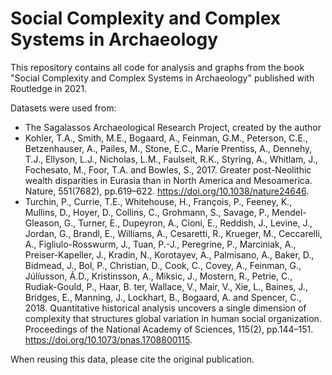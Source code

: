 # Social Complexity and Complex Systems in Archaeology
This repository contains all code for analysis and graphs from the book "Social Complexity and Complex Systems in Archaeology" published with Routledge in 2021.

Datasets were used from:
- The Sagalassos Archaeological Research Project, created by the author
- Kohler, T.A., Smith, M.E., Bogaard, A., Feinman, G.M., Peterson, C.E., Betzenhauser, A., Pailes, M., Stone, E.C., Marie Prentiss, A., Dennehy, T.J., Ellyson, L.J., Nicholas, L.M., Faulseit, R.K., Styring, A., Whitlam, J., Fochesato, M., Foor, T.A. and Bowles, S., 2017. Greater post-Neolithic wealth disparities in Eurasia than in North America and Mesoamerica. Nature, 551(7682), pp.619–622. https://doi.org/10.1038/nature24646.
- Turchin, P., Currie, T.E., Whitehouse, H., François, P., Feeney, K., Mullins, D., Hoyer, D., Collins, C., Grohmann, S., Savage, P., Mendel-Gleason, G., Turner, E., Dupeyron, A., Cioni, E., Reddish, J., Levine, J., Jordan, G., Brandl, E., Williams, A., Cesaretti, R., Krueger, M., Ceccarelli, A., Figliulo-Rosswurm, J., Tuan, P.-J., Peregrine, P., Marciniak, A., Preiser-Kapeller, J., Kradin, N., Korotayev, A., Palmisano, A., Baker, D., Bidmead, J., Bol, P., Christian, D., Cook, C., Covey, A., Feinman, G., Júlíusson, Á.D., Kristinsson, A., Miksic, J., Mostern, R., Petrie, C., Rudiak-Gould, P., Haar, B. ter, Wallace, V., Mair, V., Xie, L., Baines, J., Bridges, E., Manning, J., Lockhart, B., Bogaard, A. and Spencer, C., 2018. Quantitative historical analysis uncovers a single dimension of complexity that structures global variation in human social organization. Proceedings of the National Academy of Sciences, 115(2), pp.144–151. https://doi.org/10.1073/pnas.1708800115.


When reusing this data, please cite the original publication.

